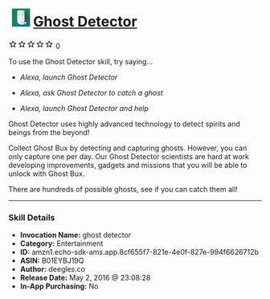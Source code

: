 # &nbsp;<img src="skill_icon" alt="Ghost Detector icon" width="36"> [Ghost Detector](http://alexa.amazon.com/#skills/amzn1.echo-sdk-ams.app.8cf655f7-821e-4e0f-827e-994f6626712b)
![0 stars](../../images/ic_star_border_black_18dp_1x.png)![0 stars](../../images/ic_star_border_black_18dp_1x.png)![0 stars](../../images/ic_star_border_black_18dp_1x.png)![0 stars](../../images/ic_star_border_black_18dp_1x.png)![0 stars](../../images/ic_star_border_black_18dp_1x.png) 0

To use the Ghost Detector skill, try saying...

* *Alexa, launch Ghost Detector*

* *Alexa, ask Ghost Detector to catch a ghost*

* *Alexa, launch Ghost Detector and help*

Ghost Detector uses highly advanced technology to detect spirits and beings from the beyond!

Collect Ghost Bux by detecting and capturing ghosts. However, you can only capture one per day. Our Ghost Detector scientists are hard at work developing improvements, gadgets and missions that you will be able to unlock with Ghost Bux.

There are hundreds of possible ghosts, see if you can catch them all!

***

### Skill Details

* **Invocation Name:** ghost detector
* **Category:** Entertainment
* **ID:** amzn1.echo-sdk-ams.app.8cf655f7-821e-4e0f-827e-994f6626712b
* **ASIN:** B01EYBJ19Q
* **Author:** deegles.co
* **Release Date:** May 2, 2016 @ 23:08:28
* **In-App Purchasing:** No
